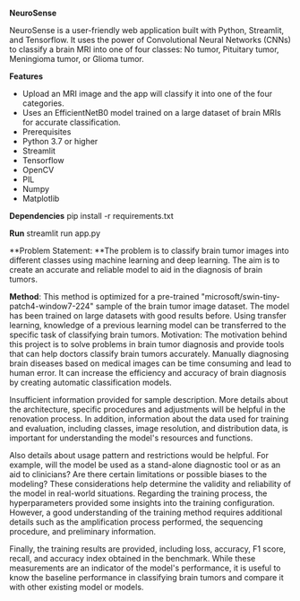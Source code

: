 **NeuroSense**


NeuroSense is a user-friendly web application built with Python, Streamlit, and Tensorflow. It uses the power of Convolutional Neural Networks (CNNs) to classify a brain MRI into one of four classes: No tumor, Pituitary tumor, Meningioma tumor, or Glioma tumor.

**Features**
* Upload an MRI image and the app will classify it into one of the four categories.
* Uses an EfficientNetB0 model trained on a large dataset of brain MRIs for accurate classification.
* Prerequisites
* Python 3.7 or higher
* Streamlit
* Tensorflow
* OpenCV
* PIL
* Numpy
* Matplotlib

**Dependencies**
pip install -r requirements.txt

**Run**
streamlit run app.py


**Problem Statement:
**The problem is to classify brain tumor images into different classes using machine learning and deep learning. The aim is to create an accurate and reliable model to aid in the diagnosis of brain tumors.

**Method**:
This method is optimized for a pre-trained "microsoft/swin-tiny-patch4-window7-224" sample of the brain tumor image dataset. The model has been trained on large datasets with good results before. Using transfer learning, knowledge of a previous learning model can be transferred to the specific task of classifying brain tumors.
Motivation:
The motivation behind this project is to solve problems in brain tumor diagnosis and provide tools that can help doctors classify brain tumors accurately. Manually diagnosing brain diseases based on medical images can be time consuming and lead to human error. It can increase the efficiency and accuracy of brain diagnosis by creating automatic classification models.

Insufficient information provided for sample description. More details about the architecture, specific procedures and adjustments will be helpful in the renovation process.
In addition, information about the data used for training and evaluation, including classes, image resolution, and distribution data, is important for understanding the model's resources and functions.

Also details about usage pattern and restrictions would be helpful. For example, will the model be used as a stand-alone diagnostic tool or as an aid to clinicians? Are there certain limitations or possible biases to the modeling? These considerations help determine the validity and reliability of the model in real-world situations.
Regarding the training process, the hyperparameters provided some insights into the training configuration. However, a good understanding of the training method requires additional details such as the amplification process performed, the sequencing procedure, and preliminary information.

Finally, the training results are provided, including loss, accuracy, F1 score, recall, and accuracy index obtained in the benchmark. While these measurements are an indicator of the model's performance, it is useful to know the baseline performance in classifying brain tumors and compare it with other existing model or models.
